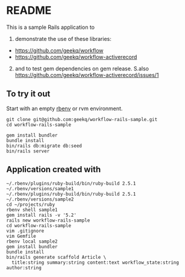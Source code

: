 # README

This is a sample Rails application to

1. demonstrate the use of these libraries:
  * https://github.com/geekq/workflow
  * https://github.com/geekq/workflow-activerecord
2. and to test gem dependencies on gem release.
   S.also https://github.com/geekq/workflow-activerecord/issues/1

## To try it out

Start with an empty [rbenv](https://github.com/rbenv/rbenv) or rvm environment.

    git clone git@github.com:geekq/workflow-rails-sample.git
    cd workflow-rails-sample

    gem install bundler
    bundle install
    bin/rails db:migrate db:seed
    bin/rails server

## Application created with

```
~/.rbenv/plugins/ruby-build/bin/ruby-build 2.5.1 ~/.rbenv/versions/sample1
~/.rbenv/plugins/ruby-build/bin/ruby-build 2.5.1 ~/.rbenv/versions/sample2
cd ~/projects/ruby
rbenv shell sample1
gem install rails -v '5.2'
rails new workflow-rails-sample
cd workflow-rails-sample
vim .gitignore
vim Gemfile
rbenv local sample2
gem install bundler
bundle install
bin/rails generate scaffold Article \
  title:string summary:string content:text workflow_state:string author:string
```
